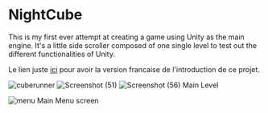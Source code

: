 # NightCube

This is my first ever attempt at creating a game using Unity as the main engine. 
It's a little side scroller composed of one single level to test out the different functionalities of Unity.

Le lien juste [ici](READMEFR.md) pour avoir la version francaise de l'introduction de ce projet.



![cuberunner](https://user-images.githubusercontent.com/106030110/169709484-1bee6272-9a79-4dbd-bad8-451712a7818a.png)
![Screenshot (51)](https://user-images.githubusercontent.com/106030110/172678391-49be410d-960a-4a79-9606-7b02abcb6e38.png)
![Screenshot (56)](https://user-images.githubusercontent.com/106030110/172678577-9d60b86d-6569-481d-a186-daf855b7a78c.png)
Main Level


![menu](https://user-images.githubusercontent.com/106030110/169709534-6049eae6-8a0a-4145-87bb-054f5a64d793.png)
Main Menu screen 
